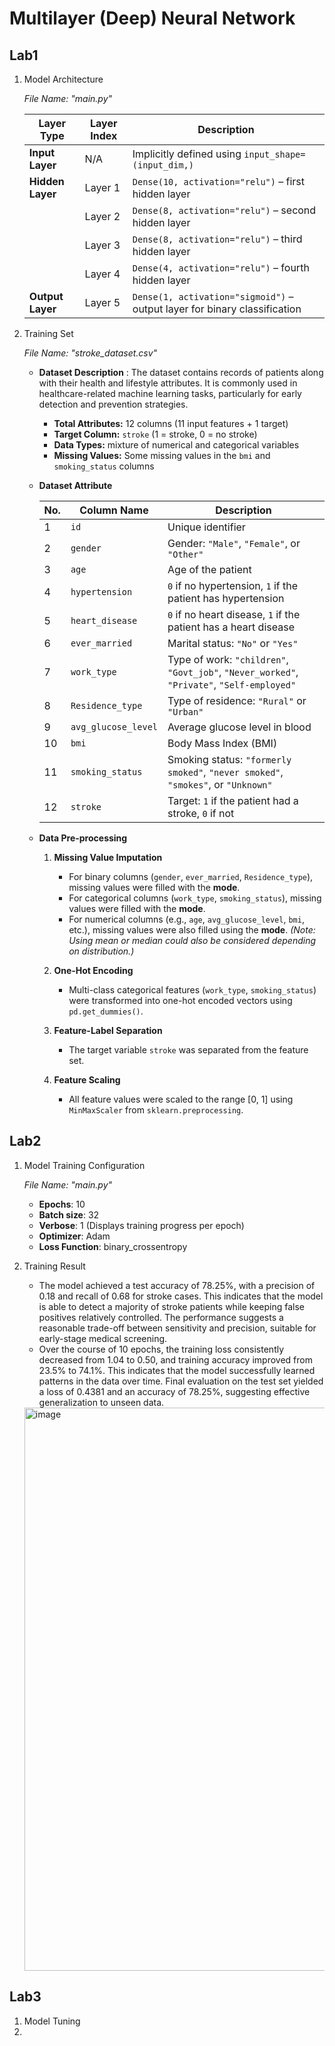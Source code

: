 # Multilayer (Deep) Neural Network

## Lab1

   1. Model Architecture

      *File Name: "main.py"*

      | Layer Type       | Layer Index | Description                                                                 |
      |------------------|-------------|-----------------------------------------------------------------------------|
      | **Input Layer**  | N/A         | Implicitly defined using `input_shape=(input_dim,)`                         |
      | **Hidden Layer** | Layer 1     | `Dense(10, activation="relu")` – first hidden layer                         |
      |                  | Layer 2     | `Dense(8, activation="relu")` – second hidden layer                         |
      |                  | Layer 3     | `Dense(8, activation="relu")` – third hidden layer                          |
      |                  | Layer 4     | `Dense(4, activation="relu")` – fourth hidden layer                         |
      | **Output Layer** | Layer 5     | `Dense(1, activation="sigmoid")` – output layer for binary classification   |

   
   2. Training Set
      
      *File Name: "stroke_dataset.csv"*
      
      - **Dataset Description**
        : The dataset contains records of patients along with their health and lifestyle attributes. It is commonly used in healthcare-related machine learning tasks, particularly for early detection and prevention strategies.

         - **Total Attributes:** 12 columns (11 input features + 1 target)
         - **Target Column:** `stroke` (1 = stroke, 0 = no stroke)
         - **Data Types:** mixture of numerical and categorical variables
         - **Missing Values:** Some missing values in the `bmi` and `smoking_status` columns
      
      - **Dataset Attribute**
        
        | No. | Column Name         | Description                                                                 |
        |-----|---------------------|-----------------------------------------------------------------------------|
        | 1   | `id`                | Unique identifier                                                           |
        | 2   | `gender`            | Gender: `"Male"`, `"Female"`, or `"Other"`                                  |
        | 3   | `age`               | Age of the patient                                                          |
        | 4   | `hypertension`      | `0` if no hypertension, `1` if the patient has hypertension                 |
        | 5   | `heart_disease`     | `0` if no heart disease, `1` if the patient has a heart disease             |
        | 6   | `ever_married`      | Marital status: `"No"` or `"Yes"`                                          |
        | 7   | `work_type`         | Type of work: `"children"`, `"Govt_job"`, `"Never_worked"`, `"Private"`, `"Self-employed"` |
        | 8   | `Residence_type`    | Type of residence: `"Rural"` or `"Urban"`                                  |
        | 9   | `avg_glucose_level` | Average glucose level in blood                                              |
        | 10  | `bmi`               | Body Mass Index (BMI)                                                       |
        | 11  | `smoking_status`    | Smoking status: `"formerly smoked"`, `"never smoked"`, `"smokes"`, or `"Unknown"` |
        | 12  | `stroke`            | Target: `1` if the patient had a stroke, `0` if not                         |

      - **Data Pre-processing**
        
         1. **Missing Value Imputation**
            - For binary columns (`gender`, `ever_married`, `Residence_type`), missing values were filled with the **mode**.
            - For categorical columns (`work_type`, `smoking_status`), missing values were filled with the **mode**.
            - For numerical columns (e.g., `age`, `avg_glucose_level`, `bmi`, etc.), missing values were also filled using the **mode**. *(Note: Using mean or median could also be considered depending on distribution.)*

         2. **One-Hot Encoding**
            - Multi-class categorical features (`work_type`, `smoking_status`) were transformed into one-hot encoded vectors using `pd.get_dummies()`.

         3. **Feature-Label Separation**
            - The target variable `stroke` was separated from the feature set.

         4. **Feature Scaling**
            - All feature values were scaled to the range [0, 1] using `MinMaxScaler` from `sklearn.preprocessing`.


## Lab2

1. Model Training Configuration

   *File Name: "main.py"*
  
   - **Epochs**: 10
   - **Batch size**: 32
   - **Verbose**: 1 (Displays training progress per epoch)
   - **Optimizer**: Adam
   - **Loss Function**: binary_crossentropy
  
2. Training Result

   - The model achieved a test accuracy of 78.25%, with a precision of 0.18 and recall of 0.68 for stroke cases. This indicates that the model is able to detect a majority of stroke patients while keeping false positives relatively controlled. The performance suggests a reasonable trade-off between sensitivity and precision, suitable for early-stage medical screening.
   - Over the course of 10 epochs, the training loss consistently decreased from 1.04 to 0.50, and training accuracy improved from 23.5% to 74.1%. This indicates that the model successfully learned patterns in the data over time. Final evaluation on the test set yielded a loss of 0.4381 and an accuracy of 78.25%, suggesting effective generalization to unseen data.

   <img width="901" alt="image" src="https://github.com/user-attachments/assets/1a93c419-0752-4e56-9526-a913cc1d3980" />


## Lab3

1. Model Tuning
2. 
